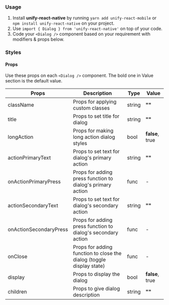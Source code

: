### Usage

1. Install **unify-react-native** by running `yarn add unify-react-mobile` or `npm install unify-react-native` on your project.
2. Use `import { Dialog } from 'unify-react-native'` on top of your code.
3. Code your `<Dialog />` component based on your requirement with modifiers & props below.



### Styles

#### Props

Use these props on each `<Dialog />` component. The bold one in Value section is the default value.

| Props            | Description                         | Type            | Value
|---------------------|----------------------------------|-----------------|---------------------|
| className   | Props for applying custom classes   | string            | **""**
| title   | Props to set title for dialog   | string            | **""**
| longAction   | Props for making long action dialog styles   | bool            | **false**, true
| actionPrimaryText   | Props to set text for dialog's primary action   | string            | **""**
| onActionPrimaryPress  | Props for adding press function to dialog's primary action   | func            | -
| actionSecondaryText   | Props to set text for dialog's secondary action   | string            | **""**
| onActionSecondaryPress  | Props for adding press function to dialog's secondary action   | func            | -
| onClose   | Props for adding function to close the dialog (toggle display state)   | func            | -
| display   | Props to display the dialog   | bool            | **false**, true
| children   | Props to give dialog description   | string            | **""**
